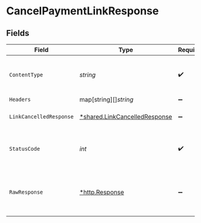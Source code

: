 # CancelPaymentLinkResponse


## Fields

| Field                                                                         | Type                                                                          | Required                                                                      | Description                                                                   |
| ----------------------------------------------------------------------------- | ----------------------------------------------------------------------------- | ----------------------------------------------------------------------------- | ----------------------------------------------------------------------------- |
| `ContentType`                                                                 | *string*                                                                      | :heavy_check_mark:                                                            | HTTP response content type for this operation                                 |
| `Headers`                                                                     | map[string][]*string*                                                         | :heavy_minus_sign:                                                            | N/A                                                                           |
| `LinkCancelledResponse`                                                       | [*shared.LinkCancelledResponse](../../models/shared/linkcancelledresponse.md) | :heavy_minus_sign:                                                            | Payment Link cancelled                                                        |
| `StatusCode`                                                                  | *int*                                                                         | :heavy_check_mark:                                                            | HTTP response status code for this operation                                  |
| `RawResponse`                                                                 | [*http.Response](https://pkg.go.dev/net/http#Response)                        | :heavy_minus_sign:                                                            | Raw HTTP response; suitable for custom response parsing                       |